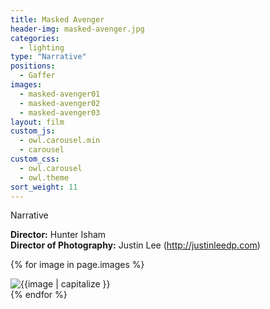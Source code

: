 ```yaml
---
title: Masked Avenger
header-img: masked-avenger.jpg
categories:
  - lighting
type: "Narrative"
positions:
  - Gaffer
images:
  - masked-avenger01
  - masked-avenger02
  - masked-avenger03
layout: film
custom_js: 
  - owl.carousel.min
  - carousel
custom_css: 
  - owl.carousel
  - owl.theme
sort_weight: 11
---
```

Narrative

**Director:** Hunter Isham  
**Director of Photography:** Justin Lee (<http://justinleedp.com>)

<div id="image-slider" class="center-block owl-carousel owl-theme">
 
  {% for image in page.images %}
  <div class="item"><img src="/images/masked-avenger/{{image}}.jpg" alt="{{image | capitalize }}"></div>
  {% endfor %}

</div>